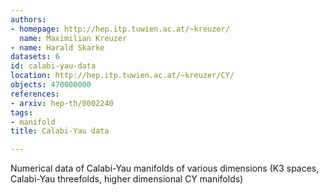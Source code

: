 ```yaml
---
authors:
- homepage: http://hep.itp.tuwien.ac.at/~kreuzer/
  name: Maximilian Kreuzer
- name: Harald Skarke
datasets: 6
id: calabi-yau-data
location: http://hep.itp.tuwien.ac.at/~kreuzer/CY/
objects: 470000000
references:
- arxiv: hep-th/0002240
tags:
- manifold
title: Calabi-Yau data

---
```


Numerical data of Calabi-Yau manifolds of various dimensions (K3 spaces, Calabi-Yau threefolds, higher dimensional CY manifolds)
